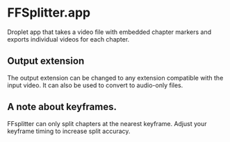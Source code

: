 # FFSplitter.app

Droplet app that takes a video file with embedded chapter markers and exports individual videos for each chapter.

## Output extension

The output extension can be changed to any extension compatible with the input video. It can also be used to convert to audio-only files.

## A note about keyframes. 

FFsplitter can only split chapters at the nearest keyframe. Adjust your keyframe timing to increase split accuracy.
